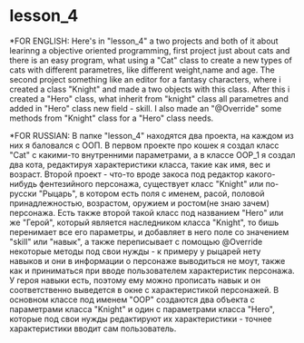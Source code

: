 # lesson_4
*FOR ENGLISH:
Here's in "lesson_4" a two projects and both of it about learinng a objective oriented programming, first project just about cats and there is an easy program, what using a "Cat" class to create a new types of cats with different parametres, like different weight,name and age. The second project something like an editor for a fantasy characters, where i created a class "Knight" and made a two objects with this class. After this i created a "Hero" class, what inherit from "knight" class all parametres and added in "Hero" class new field - skill. I also made an "@Override" some methods from "Knight" class for a "Hero" class needs.

*FOR RUSSIAN:
В папке "lesson_4" находятся два проекта, на каждом из них я баловался с ООП. В первом проекте про кошек я создал класс "Cat" с какими-то внутренними параметрами, а в классе OOP_1 я создал два кота, редактируя характеристики класса, такие как имя, вес и возраст. Второй проект - что-то вроде закоса под редактор какого-нибудь фентезийного персонажа, существует класс "Knight" или по-русски "Рыцарь", в котором есть поля с именем, расой, половой принадлежностью, возрастом, оружием и ростом(не знаю зачем) персонажа. Есть также второй такой класс под названием "Hero" или же "Герой", который является наследником класса "Knight", то бишь перенимает все его параметры, и добавляет в него поле со значением "skill" или "навык", а также переписывает с помощью @Override некоторые методы под свои нужды - к примеру у рыцарей нету навыков и они в информации о персонаже выводиться не моут, также как и приниматься при вводе пользователем характеристик персонажа. У героя навыки есть, поэтому ему можно прописать навык и он соответственно выведется в окне с характеристикой персонажей. В основном классе под именем "OOP" создаются два объекта с параметрами класса "Knight" и один с параметрами класса "Hero", которые под свои нужды редактируют их характеристики - точнее характеристики вводит сам пользователь.
